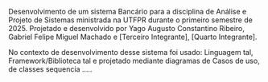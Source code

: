 
Desenvolvimento de um sistema Bancário para a disciplina de Análise e Projeto de Sistemas ministrada na UTFPR durante o primeiro semestre de 2025.
Projetado e desenvolvido por Yago Augusto Constantino Ribeiro, Gabriel Felipe Miguel Machado e [Terceiro Integrante], [Quarto Integrante].

No contexto de desenvolvimento desse sistema foi usado:
Linguagem  tal, Framework/Biblioteca tal e projetado mediante diagramas de Casos de uso, de classes sequencia .....


